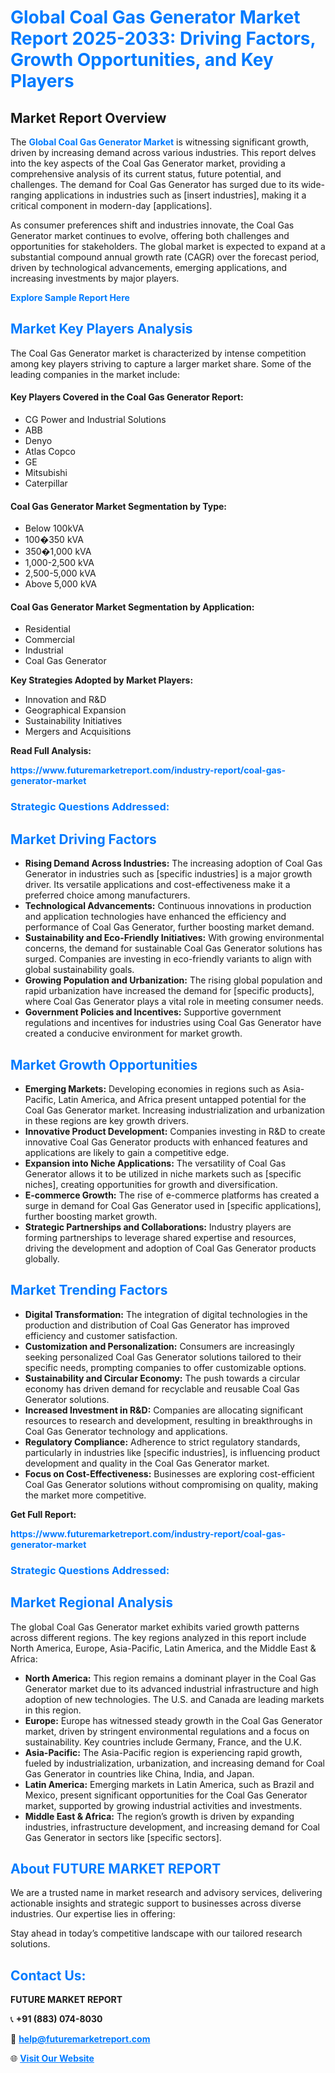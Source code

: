 <h1 style="color: #007BFF;">Global Coal Gas Generator Market Report 2025-2033: Driving Factors, Growth Opportunities, and Key Players</h1>

<section id="overview">
<h2>Market Report Overview</h2>
<p>The <a href="https://www.futuremarketreport.com/industry-report/coal-gas-generator-market" style="color: #007BFF; text-decoration: none;"><strong>Global Coal Gas Generator Market</strong></a> is witnessing significant growth, driven by increasing demand across various industries. This report delves into the key aspects of the Coal Gas Generator market, providing a comprehensive analysis of its current status, future potential, and challenges. The demand for Coal Gas Generator has surged due to its wide-ranging applications in industries such as [insert industries], making it a critical component in modern-day [applications].</p>
<p>As consumer preferences shift and industries innovate, the Coal Gas Generator market continues to evolve, offering both challenges and opportunities for stakeholders. The global market is expected to expand at a substantial compound annual growth rate (CAGR) over the forecast period, driven by technological advancements, emerging applications, and increasing investments by major players.</p>
</section>

<section id="overview">
<p><a href="https://www.futuremarketreport.com/request-sample/reportId=128396" style="color: #007BFF; text-decoration: none;"><strong>Explore Sample Report Here</strong></a></p>
</section>

<section id="key-players">
<h2 style="color: #007BFF;">Market Key Players Analysis</h2>
<p>The Coal Gas Generator market is characterized by intense competition among key players striving to capture a larger market share. Some of the leading companies in the market include:</p>
<h4>Key Players Covered in the Coal Gas Generator Report:</h4>
<ul><li>CG Power and Industrial Solutions</li><li>ABB</li><li>Denyo</li><li>Atlas Copco</li><li>GE</li><li>Mitsubishi</li><li>Caterpillar</li></ul>
<h4>Coal Gas Generator Market Segmentation by Type:</h4>
<ul><li>Below 100kVA</li><li>100�350 kVA</li><li>350�1,000 kVA</li><li>1,000-2,500 kVA</li><li>2,500-5,000 kVA</li><li>Above 5,000 kVA</li></ul>

<h4>Coal Gas Generator Market Segmentation by Application:</h4>
<ul><li>Residential</li><li>Commercial</li><li>Industrial</li><li>Coal Gas Generator</li></ul>
<p><strong>Key Strategies Adopted by Market Players:</strong></p>
<ul>
<li>Innovation and R&D</li>
<li>Geographical Expansion</li>
<li>Sustainability Initiatives</li>
<li>Mergers and Acquisitions</li>
</ul>
</section>

<section>
<p><strong>Read Full Analysis: </strong></p><a href="https://www.futuremarketreport.com/industry-report/coal-gas-generator-market" style="color: #007BFF; text-decoration: none;"><strong>https://www.futuremarketreport.com/industry-report/coal-gas-generator-market</strong></a>
<h3 style="color: #007BFF;">Strategic Questions Addressed:</h3>
</section>

<section id="driving-factors">
<h2 style="color: #007BFF;">Market Driving Factors</h2>
<ul>
<li><strong>Rising Demand Across Industries:</strong> The increasing adoption of Coal Gas Generator in industries such as [specific industries] is a major growth driver. Its versatile applications and cost-effectiveness make it a preferred choice among manufacturers.</li>
<li><strong>Technological Advancements:</strong> Continuous innovations in production and application technologies have enhanced the efficiency and performance of Coal Gas Generator, further boosting market demand.</li>
<li><strong>Sustainability and Eco-Friendly Initiatives:</strong> With growing environmental concerns, the demand for sustainable Coal Gas Generator solutions has surged. Companies are investing in eco-friendly variants to align with global sustainability goals.</li>
<li><strong>Growing Population and Urbanization:</strong> The rising global population and rapid urbanization have increased the demand for [specific products], where Coal Gas Generator plays a vital role in meeting consumer needs.</li>
<li><strong>Government Policies and Incentives:</strong> Supportive government regulations and incentives for industries using Coal Gas Generator have created a conducive environment for market growth.</li>
</ul>
</section>

<section id="growth-opportunities">
<h2 style="color: #007BFF;">Market Growth Opportunities</h2>
<ul>
<li><strong>Emerging Markets:</strong> Developing economies in regions such as Asia-Pacific, Latin America, and Africa present untapped potential for the Coal Gas Generator market. Increasing industrialization and urbanization in these regions are key growth drivers.</li>
<li><strong>Innovative Product Development:</strong> Companies investing in R&D to create innovative Coal Gas Generator products with enhanced features and applications are likely to gain a competitive edge.</li>
<li><strong>Expansion into Niche Applications:</strong> The versatility of Coal Gas Generator allows it to be utilized in niche markets such as [specific niches], creating opportunities for growth and diversification.</li>
<li><strong>E-commerce Growth:</strong> The rise of e-commerce platforms has created a surge in demand for Coal Gas Generator used in [specific applications], further boosting market growth.</li>
<li><strong>Strategic Partnerships and Collaborations:</strong> Industry players are forming partnerships to leverage shared expertise and resources, driving the development and adoption of Coal Gas Generator products globally.</li>
</ul>
</section>

<section id="trending-factors">
<h2 style="color: #007BFF;">Market Trending Factors</h2>
<ul>
<li><strong>Digital Transformation:</strong> The integration of digital technologies in the production and distribution of Coal Gas Generator has improved efficiency and customer satisfaction.</li>
<li><strong>Customization and Personalization:</strong> Consumers are increasingly seeking personalized Coal Gas Generator solutions tailored to their specific needs, prompting companies to offer customizable options.</li>
<li><strong>Sustainability and Circular Economy:</strong> The push towards a circular economy has driven demand for recyclable and reusable Coal Gas Generator solutions.</li>
<li><strong>Increased Investment in R&D:</strong> Companies are allocating significant resources to research and development, resulting in breakthroughs in Coal Gas Generator technology and applications.</li>
<li><strong>Regulatory Compliance:</strong> Adherence to strict regulatory standards, particularly in industries like [specific industries], is influencing product development and quality in the Coal Gas Generator market.</li>
<li><strong>Focus on Cost-Effectiveness:</strong> Businesses are exploring cost-efficient Coal Gas Generator solutions without compromising on quality, making the market more competitive.</li>
</ul>
</section>

<section>
<p><strong>Get Full Report: </strong></p><a href="https://www.futuremarketreport.com/industry-report/coal-gas-generator-market" style="color: #007BFF; text-decoration: none;"><strong>https://www.futuremarketreport.com/industry-report/coal-gas-generator-market</strong></a>
<h3 style="color: #007BFF;">Strategic Questions Addressed:</h3>
</section>


<section id="regional-analysis">
<h2 style="color: #007BFF;">Market Regional Analysis</h2>
<p>The global Coal Gas Generator market exhibits varied growth patterns across different regions. The key regions analyzed in this report include North America, Europe, Asia-Pacific, Latin America, and the Middle East & Africa:</p>
<ul>
<li><strong>North America:</strong> This region remains a dominant player in the Coal Gas Generator market due to its advanced industrial infrastructure and high adoption of new technologies. The U.S. and Canada are leading markets in this region.</li>
<li><strong>Europe:</strong> Europe has witnessed steady growth in the Coal Gas Generator market, driven by stringent environmental regulations and a focus on sustainability. Key countries include Germany, France, and the U.K.</li>
<li><strong>Asia-Pacific:</strong> The Asia-Pacific region is experiencing rapid growth, fueled by industrialization, urbanization, and increasing demand for Coal Gas Generator in countries like China, India, and Japan.</li>
<li><strong>Latin America:</strong> Emerging markets in Latin America, such as Brazil and Mexico, present significant opportunities for the Coal Gas Generator market, supported by growing industrial activities and investments.</li>
<li><strong>Middle East & Africa:</strong> The region’s growth is driven by expanding industries, infrastructure development, and increasing demand for Coal Gas Generator in sectors like [specific sectors].</li>
</ul>
</section>

<footer>
<h2 style="color: #007BFF;">About FUTURE MARKET REPORT</h2>
<p>We are a trusted name in market research and advisory services, delivering actionable insights and strategic support to businesses across diverse industries. Our expertise lies in offering:</p>

<p>Stay ahead in today’s competitive landscape with our tailored research solutions.</p>

<h2 style="color: #007BFF;">Contact Us:</h2>
<p><strong>FUTURE MARKET REPORT</strong></p>
<p>📞 <strong>+91 (883) 074-8030</strong></p>
<p>📧 <strong><a href="mailto:help@futuremarketreport.com" style="color: #007BFF;">help@futuremarketreport.com</a></strong></p>
<p>🌐 <strong><a href="https://www.futuremarketreport.com/" style="color: #007BFF;">Visit Our Website</a></strong></p>
</footer>